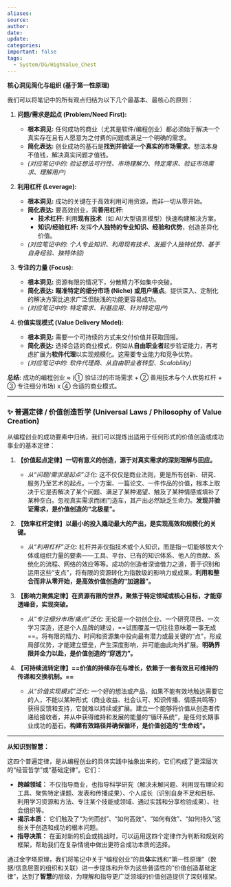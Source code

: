 ```yaml
---
aliases: 
source: 
author: 
date: 
update: 
categories: 
important: false
tags:
  - System/DG/HighValue_Chest
---
```



**核心洞见简化与组织 (基于第一性原理)**

我们可以将笔记中的所有观点归结为以下几个最基本、最核心的原则：

1.  **问题/需求是起点 (Problem/Need First):**
    *   **根本洞见:** 任何成功的商业（尤其是软件/编程创业）都必须始于解决一个真实存在且有人愿意为之付费的问题或满足一个明确的需求。
    *   **简化表达:** 创业成功的基石是**找到并验证一个真实的市场需求**。想法本身不值钱，解决真实问题才值钱。
    *   *(对应笔记中的: 验证想法可行性、市场理解力、特定需求、验证市场需求、理解用户)*

2.  **利用杠杆 (Leverage):**
    *   **根本洞见:** 成功的关键在于高效利用可用资源，而非一切从零开始。
    *   **简化表达:** 要高效创业，需**善用杠杆**:
        *   **技术杠杆:** 利用**现有技术**（如 AI/大型语言模型）快速构建解决方案。
        *   **知识/经验杠杆:** 发挥**个人独特的专业知识、经验和优势**，创造差异化价值。
    *   *(对应笔记中的: 个人专业知识、利用现有技术、发掘个人独特优势、基于自身经验、独特体验)*

3.  **专注的力量 (Focus):**
    *   **根本洞见:** 资源有限的情况下，分散精力不如集中突破。
    *   **简化表达:** **瞄准特定的细分市场 (Niche) 或用户痛点**。提供深入、定制化的解决方案比追求广泛但肤浅的功能更容易成功。
    *   *(对应笔记中的: 特定需求、利基应用、针对特定用户)*

4.  **价值实现模式 (Value Delivery Model):**
    *   **根本洞见:** 需要一个可持续的方式来交付价值并获取回报。
    *   **简化表达:** 选择合适的商业模式，例如从**自由职业者**起步验证能力，再考虑扩展为**软件代理**以实现规模化。这需要专业能力和竞争优势。
    *   *(对应笔记中的: 软件代理商、从自由职业者转型、Scalability)*

**总结:** 成功的编程创业 ≈ (① 验证过的市场需求 + ② 善用技术与个人优势杠杆 + ③ 专注细分市场) x ④ 合适的商业模式。

---

### ✨ 普遍定律 / 价值创造哲学 (Universal Laws / Philosophy of Value Creation)

从编程创业的成功要素中归纳，我们可以提炼出适用于任何形式的价值创造或成功事业的基本定律：

1.  **【价值起点定律】一切有意义的创造，源于对真实需求的深刻理解与回应。**
    *   *从“问题/需求是起点”泛化:* 这不仅仅是商业法则，更是所有创新、研究、服务乃至艺术的起点。一个方案、一篇论文、一件作品的价值，根本上取决于它是否解决了某个问题、满足了某种渴望、触及了某种情感或填补了某种空白。忽视真实需求而闭门造车，其产出必然缺乏生命力。**发现并验证需求，是价值创造的“北极星”。**

2.  **【效率杠杆定律】以最小的投入撬动最大的产出，是实现高效和规模化的关键。**
    *   *从“利用杠杆”泛化:* 杠杆并非仅指技术或个人知识，而是指一切能够放大个体或组织力量的要素——工具、平台、已有的知识体系、他人的贡献、系统化的流程、网络的效应等等。成功的创造者深谙借力之道，善于识别和运用这些“支点”，将有限的资源转化为指数级的影响力或成果。**利用和整合而非从零开始，是高效价值创造的“加速器”。**

3.  **【影响力聚焦定律】在资源有限的世界，聚焦于特定领域或核心目标，才能穿透噪音，实现突破。**
    *   *从“专注细分市场/痛点”泛化:* 无论是一个初创企业、一个研究项目、一次学习深造，还是个人品牌的建设，==试图覆盖一切往往意味着一事无成==。将有限的精力、时间和资源集中投向最有潜力或最关键的“点”，形成局部优势，才能建立壁垒，产生深度影响，并可能由此向外扩展。**明确界限并全力以赴，是价值创造的“穿透力”。**

4.  **【可持续流转定律】==价值的持续存在与增长，依赖于一套有效且可维持的传递和交换机制。==**
    *   *从“价值实现模式”泛化:* 一个好的想法或产品，如果不能有效地触达需要它的人，不能以某种形式（商业收益、社会认可、知识传播、情感共鸣等）获得反馈和支持，它就难以持续或扩展。建立一个能够将价值从创造者传递给接收者，并从中获得维持和发展的能量的“循环系统”，是任何长期事业成功的基石。**构建有效路径并确保循环，是价值创造的“生命线”。**

---

**从知识到智慧：**

这四个普遍定律，是从编程创业的具体实践中抽象出来的，它们构成了更深层次的“经营哲学”或“基础定律”。它们：

*   **跨越领域：** 不仅指导商业，也指导科学研究（解决未解问题、利用现有理论和工具、聚焦特定课题、发表和传播成果）、个人成长（识别自身不足和目标、利用学习资源和方法、专注某个技能或领域、通过实践和分享检验成果）、社会组织等。
*   **揭示本质：** 它们触及了“为何而创”、“如何高效”、“如何有效”、“如何持久”这些关于创造和成功的根本问题。
*   **指导决策：** 在面对新的机会或挑战时，可以运用这四个定律作为判断和规划的框架，帮助我们在复杂情境中做出更符合成功本质的选择。

通过金字塔原理，我们将笔记中关于“编程创业”的具**体**实践和“第一性原理”（数据/信息层面的组织和关联）进一步提炼和升华为这些普适性的“价值创造基础定律”，达到了**智慧**的层级，为理解和指导更广泛领域的价值创造提供了深刻框架。